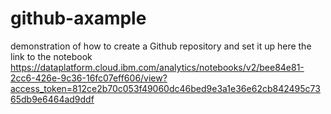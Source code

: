 # github-axample
demonstration of how to create a Github repository and set it up
here the link to the notebook 
https://dataplatform.cloud.ibm.com/analytics/notebooks/v2/bee84e81-2cc6-426e-9c36-16fc07eff606/view?access_token=812ce2b70c053f49060dc46bed9e3a1e36e62cb842495c7365db9e6464ad9ddf
